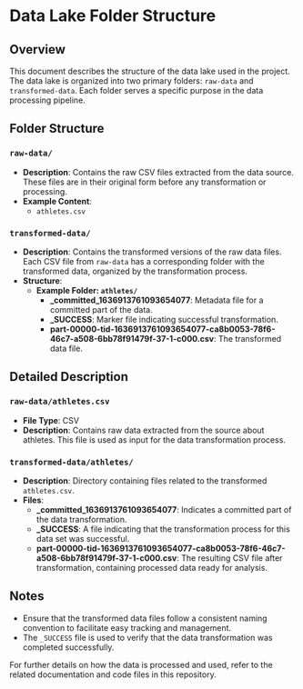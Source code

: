 # Data Lake Folder Structure

## Overview

This document describes the structure of the data lake used in the project. The data lake is organized into two primary folders: `raw-data` and `transformed-data`. Each folder serves a specific purpose in the data processing pipeline.

## Folder Structure

### `raw-data/`
- **Description**: Contains the raw CSV files extracted from the data source. These files are in their original form before any transformation or processing.
- **Example Content**:
  - `athletes.csv`

### `transformed-data/`
- **Description**: Contains the transformed versions of the raw data files. Each CSV file from `raw-data` has a corresponding folder with the transformed data, organized by the transformation process.
- **Structure**:
  - **Example Folder: `athletes/`**
    - **_committed_1636913761093654077**: Metadata file for a committed part of the data.
    - **_SUCCESS**: Marker file indicating successful transformation.
    - **part-00000-tid-1636913761093654077-ca8b0053-78f6-46c7-a508-6bb78f91479f-37-1-c000.csv**: The transformed data file.

## Detailed Description

### `raw-data/athletes.csv`
- **File Type**: CSV
- **Description**: Contains raw data extracted from the source about athletes. This file is used as input for the data transformation process.

### `transformed-data/athletes/`
- **Description**: Directory containing files related to the transformed `athletes.csv`.
- **Files**:
  - **_committed_1636913761093654077**: Indicates a committed part of the data transformation.
  - **_SUCCESS**: A file indicating that the transformation process for this data set was successful.
  - **part-00000-tid-1636913761093654077-ca8b0053-78f6-46c7-a508-6bb78f91479f-37-1-c000.csv**: The resulting CSV file after transformation, containing processed data ready for analysis.

## Notes
- Ensure that the transformed data files follow a consistent naming convention to facilitate easy tracking and management.
- The `_SUCCESS` file is used to verify that the data transformation was completed successfully.

For further details on how the data is processed and used, refer to the related documentation and code files in this repository.
